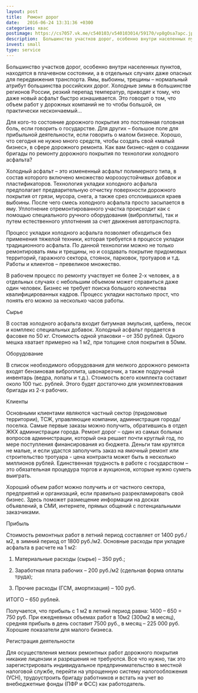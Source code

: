 ```yaml
---
layout: post
title:  Ремонт дорог
date:   2016-06-24 13:31:36 +0300
categories: квас
postimage: https://cs7057.vk.me/c540103/v540103014/59170/vp8gOsa7apc.jpg
description:  Большинство участков дорог, особенно внутри населенных пунктов, находятся в плачевном состоянии, а в отдельных случаях даже опасных для передвижения транспорта...
invest: small
type: service
---
```


Большинство участков дорог, особенно внутри населенных пунктов, находятся в плачевном состоянии, а в отдельных случаях даже опасных для передвижения транспорта. Ямы, выбоины, трещины – нормальный атрибут большинства российских дорог. Холодные зимы в большинстве регионов России, резкий перепад температур, приводят к тому, что даже новый асфальт быстро изнашивается. Это говорит о том, что объем работ у дорожных компаний не то чтобы большой, он практически нескончаемый…

Для кого-то состояние дорожного покрытия это постоянная головная боль, если говорить о государстве. Для других – большое поле для прибыльной деятельности, если говорить о малом бизнесе. Хорошо, что сегодня не нужно много средств, чтобы создать свой «малый бизнес», в сфере дорожного ремонта. Как вам бизнес-идея о создании бригады по ремонту дорожного покрытия по технологии холодного асфальта?

Холодный асфальт – это измененный асфальт полимерного типа, в состав которого включено множество морозоустойчивых добавок и пластификаторов. Технология укладки холодного асфальта предполагает предварительную отчистку поверхности дорожного покрытия от грязи, мусора, снега, а также срез отслоившихся краев выбоины. После чего смесь холодного асфальта просто засыпается в яму. Уплотнение отремонтированного участка происходит как с помощью специального ручного оборудования (виброплиты), так и путем естественного уплотнения за счет движения автотранспорта.

Процесс укладки холодного асфальта позволяет обходиться без применения тяжелой техники, которая требуется в процессе укладки традиционного асфальта. По данной технологии можно не только ремонтировать ямы и трещины, но и создавать покрытие придомовых территорий, гаражного сектора, стоянок, парковок, тротуаров и т.д. Работы и клиентов – превеликое множество.

В рабочем процесс по ремонту участвует не более 2-х человек, а в отдельных случаях с небольшим объемом может справиться даже один человек. Бизнес не требует поиска большого количества квалифицированных кадров. Процесс укладки настолько прост, что понять его можно за несколько часов работы.

Сырье

В состав холодного асфальта входит битумная эмульсия, щебень, песок и комплекс специальных добавок. Холодный асфальт продается в фасовке по 50 кг. Стоимость одной упаковки – от 350 рублей. Одного мешка хватает примерно на 1 м2, при толщине слоя покрытия в 50мм.

Оборудование

В список необходимого оборудования для мелкого дорожного ремонта входят бензиновая виброплита, швонарезчик, а также подручный инвентарь (ведра, лопаты и т.д.). Стоимость всего комплекта составит около 100 тыс. рублей. Этого будет достаточно для укомплектования бригады из 2-х рабочих.

Клиенты

Основными клиентами являются частный сектор (придомовые территории), ТСЖ, управляющие компании, администрация города/поселка. Самые первые заказы можно получить, обратившись в отдел ЖКХ администрации города. Ремонт дорог – один из самых больных вопросов администрации, который она решает почти круглый год, по мере поступления финансирования из бюджета. Деньги там крутятся не малые, и если удастся заполучить заказ на ямочный ремонт или строительство тротуара - цена контракта может быть в несколько миллионов рублей. Единственная трудность в работе с государством – это обязательная процедура торгов и аукционов, которые нужно суметь выиграть.

Хороший объем работ можно получить и от частного сектора, предприятий и организаций, если правильно разрекламировать свой бизнес. Здесь поможет размещение информации на досках объявлений, в СМИ, интернете, прямых общений с потенциальными заказчиками.

Прибыль

Стоимость ремонтных работ в летний период составляет от 1400 руб./м2, в зимний период от 1800 руб./м2. Основные расходы при укладке асфальта в расчете на 1 м2:

1. Материальные расходы (сырье) – 350 руб.;

2. Заработная плата рабочих – 200 руб./м2 (сдельная форма оплаты труда);

3. Прочие расходы (ГСМ, амортизация) – 100 руб.

ИТОГО – 650 рублей.

Получается, что прибыль с 1 м2 в летний период равна: 1400 – 650 = 750 руб. При ежедневных объемах работ в 10м2 (300м2 в месяц), средняя прибыль в день составит 7500 руб., в месяц – 225 000 руб. Хорошие показатели для малого бизнеса.

Регистрация деятельности

Для осуществления мелких ремонтных работ дорожного покрытия никакие лицензии и разрешения не требуются. Все что нужно, так это зарегистрировать индивидуальное предпринимательство в местной налоговой службе, перейти на упрощенную систему налогообложения (УСН), трудоустроить бригаду работников и встать на учет во внебюджетные фонды (ПФР и ФСС) как работодатель.